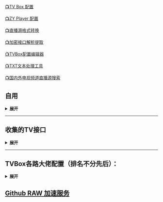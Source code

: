 [📺TV Box 配置](https://github.com/aa1555/Repository/tree/main/TV%20Box%20Config) 

[📺ZY Player 配置](https://github.com/aa1555/Repository/tree/main/ZY%20Player%20Config) 

[📺直播源格式转换](https://guihet.com/tvlistconvert.html) 

[📺加密接口解析提取](https://www.lige.fit/ua) 

[📺TVBox配置编辑器](http://qiqiv.cn/tvbox/) 

[📺TXT文本处理工具](http://www.txttool.com/)

[📺国内外电视频道直播源搜索]( https://www.foodieguide.com/iptvsearch)

## 自用

<details>
  
  <summary><b>展开</b></summary>

### 📺直播源

- `https://ghproxy.com/https://raw.githubusercontent.com/aa1555/Repository/main/Live/%E7%9B%B4%E6%92%AD%E6%BA%90%20%E8%87%AA%E7%94%A8.m3u`

### TV Box接口

- <b>🗂单仓:</b>
  `https://ghproxy.com/https://raw.githubusercontent.com/aa1555/Repository/main/TV%20Box%20Config/TVBox%20%E8%87%AA%E7%94%A8%E4%BB%93.json`

- <b>🗂单仓2：</b>
  `https://ghproxy.com/https://raw.githubusercontent.com/aa1555/Repository/main/TV%20Box%20Config/TVBox%20%E8%87%AA%E7%94%A8%E4%BB%932.json`

- <b>🗂🗂多仓：</b>
  `https://ghproxy.com/https://raw.githubusercontent.com/aa1555/Repository/main/TV%20Box%20Config/TVBox%20%E8%87%AA%E7%94%A8%E5%A4%9A%E4%BB%93.json`

### ZY Player 接口

- `https://ghproxy.com/https://raw.githubusercontent.com/aa1555/Repository/main/ZY%20Player%20Config/ZY%20Player%20%E6%95%B0%E6%8D%AE%E6%BA%90%20%E7%B2%BE%E9%80%89%E8%87%AA%E7%94%A8.json`

  `https://raw.githubusercontent.com/aa1555/Repository/main/ZY%20Player%20Config/ZY%20Player%20%E6%95%B0%E6%8D%AE%E6%BA%902.json`

</details>

<hr>

## 收集的TV接口

<details>
  
  <summary><b>展开</b></summary>

### 项目地址：[fanmingming/live](https://github.com/fanmingming/live)

  一个国内可直连的直播源（信号非常好）：

- <b>📺直播源：</b>`https://fanmingming.com/txt?url=https://live.fanmingming.com/tv/m3u/ipv6.m3u`

### 项目地址：[2hacc/TVBox](https://github.com/2hacc/TVBox)

- <b>TV Box接口：</b>`https://ghproxy.com/https://raw.githubusercontent.com/2hacc/TVBox/main/tvbox.json`

- <b>小雅接口：</b>`https://ghproxy.com/https://raw.githubusercontent.com/2hacc/TVBox/main/xiaoya.json`

- <b> 📺海外直播源：</b>`https://ghproxy.com/https://raw.githubusercontent.com/2hacc/TVBox/main/live/hlive.txt`

### 项目地址：[mengzehe/TVBox](https://github.com/mengzehe/TVBox)

  专注于收集影视源，直播源

- <b>🗂单仓：</b>`https://ghproxy.com/https://raw.githubusercontent.com/mengzehe/tvbox/main/%E8%87%AA%E7%94%A8%E5%8D%95%E4%BB%93`
- <b>🗂单仓2：<b>`https://ghproxy.com/https://raw.githubusercontent.com/mengzehe/TVBox/main/%E8%87%AA%E7%94%A8%E5%8D%95%E4%BB%932`
- <b>🗂🗂多仓：<b>`https://ghproxy.com/https://raw.githubusercontent.com/mengzehe/TVBox/main/%E8%87%AA%E7%94%A8%E5%A4%9A%E4%BB%93`

### 项目地址：[dxawi/0](https://github.com/dxawi/0)

- <b>📺直播源</b>（信号不错）：`https://ghproxy.com/https://raw.githubusercontent.com/dxawi/0/main/tvlive.txt`

- <b>TV Box接口：</b>`https://ghproxy.com/https://raw.githubusercontent.com/dxawi/0/main/0.json`

</details>

<hr>

## TVBox各路大佬配置（排名不分先后）：

<details>
  
  <summary><b>展开</b></summary>

- 唐三：https://hutool.ml/tang

- Fongmi：https://raw.fastgit.org/FongMi/CatVodSpider/main/json/config.json

- 俊于：http://home.jundie.top:81/top98.json

- 饭太硬：http://饭太硬.ga/x/o.json

- 霜辉月明py：https://ghproxy.com/raw.githubusercontent.com/lm317379829/PyramidStore/pyramid/py.json

- 小雅dr：http://drpy.site/js1

- 菜妮丝：https://tvbox.cainisi.cf

- 神器：https://神器每日推送.tk/pz.json

- 巧技：http://pandown.pro/tvbox/tvbox.json

- 刚刚：http://刚刚.live/猫

- 吾爱有三：http://52bsj.vip:98/0805

- 潇洒：https://download.kstore.space/download/2863/01.txt

- 佰欣园：https://ghproxy.com/https://raw.githubusercontent.com/chengxueli818913/maoTV/main/44.txt

- 胖虎：https://notabug.org/imbig66/tv-spider-man/raw/master/配置/0801.json

- 云星日记：https://maoyingshi.cc/tiaoshizhushou/1.txt

- Yoursmile7：https://agit.ai/Yoursmile7/TVBox/raw/branch/master/XC.json

- BOX：http://52bsj.vip:81/api/v3/file/get/29899/box2.json?sign=3cVyKZQr3lFAwdB3HK-A7h33e0MnmG6lLB9oWlvSNnM%3D%3A0

- 哔哩学习：http://52bsj.vip:81/api/v3/file/get/41063/bili.json?sign=TxuApYZt6bNl9TzI7vObItW34UnATQ4RQxABAEwHst4%3D%3A0

- UndCover：https://raw.githubusercontent.com/UndCover/PyramidStore/main/py.json

- 木极：https://pan.tenire.com/down.php/2664dabf44e1b55919f481903a178cba.txt

- Ray：https://dxawi.github.io/0/0.json

- 甜蜜：https://kebedd69.github.io/TVbox-interface/py甜蜜.json

- 52bsj：http://52bsj.vip:81/api/v3/file/get/29899/box2.json?sign=3cVyKZQr3lFAwdB3HK-A7h33e0MnmG6lLB9oWlvSNnM%3D%3A0

- 肥猫：http://我不是.肥猫.love:63

</details>

## [Github RAW 加速服务](https://github.com/aa1555/Repository/blob/main/Github%20RAW%20%E5%8A%A0%E9%80%9F%E6%9C%8D%E5%8A%A1.md)




